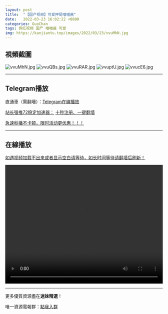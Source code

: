 ```yaml
---
layout: post
title:  "【国产视频】可爱押尾喵喵酱"
date:   2022-03-23 16:02:22 +0800
categories: GuoChan
tags: 网红视频 国产 喵喵酱 可爱
img: https://kanjiantu.top/images/2022/03/23/vvuMhN.jpg
---
```



## 視頻截圖

![vvuMhN.jpg](https://kanjiantu.top/images/2022/03/23/vvuMhN.jpg)
![vvuQBs.jpg](https://kanjiantu.top/images/2022/03/23/vvuQBs.jpg)
![vvuRAR.jpg](https://kanjiantu.top/images/2022/03/23/vvuRAR.jpg)
![vvuptU.jpg](https://kanjiantu.top/images/2022/03/23/vvuptU.jpg)
![vvucE6.jpg](https://kanjiantu.top/images/2022/03/23/vvucE6.jpg)

* * *
## Telegram播放

直通車（需翻墻）：[Telegram在線播放](https://t.me/mimeijingxuan/272)

<u>站长强推72稳定加速器：</u> [十秒注册、一键翻墙](https://www.mimei.blog/skip/vpn.html)


<u>急速秒播不卡顿，限时活动更优惠！！！</u>
* * *
## 在線播放
<u>如遇视频加载不出来或者显示空白请等待，如长时间等待请翻墙后刷新！</u>
<center><video src="https://cdn.publer.io/uploads/videos/6245a4dbdb27977586aac93b/c58cde6beaf24c091069df1ae61632e8.mp4" width="100%" height="380px" controls="controls"></video></center>


* * *
更多優質資源盡在**迷妹精選**！

唯一資源電報群：[點我入群](https://t.me/mimeijingxuan)


